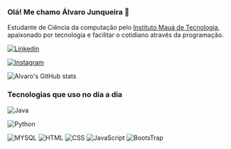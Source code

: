 ### Olá! Me chamo Álvaro Junqueira 👋
Estudante de Ciência da computação pelo [Instituto Mauá de Tecnologia](https://maua.br), apaixonado por tecnologia e facilitar o cotidiano através da programação.


[![Linkedin](https://img.shields.io/badge/LinkedIn-0077B5?style=for-the-badge&logo=linkedin&logoColor=white)](https://www.linkedin.com/in/alvaro-junqueira-16b58b277?utm_source=share&utm_campaign=share_via&utm_content=profile&utm_medium=android_app)

[![Instagram](https://img.shields.io/badge/Instagram-E4405F?style=for-the-badge&logo=instagram&logoColor=white)](https://instagram.com/alvarojnq)

![Alvaro's GitHub stats](https://github-readme-stats.vercel.app/api?username=alvarojnq1&show_icons=true&theme=tokyonight)

### Tecnologias que uso no dia a dia

![Java](https://img.shields.io/badge/Java-ED8B00?style=for-the-badge&logo=openjdk&logoColor=white)

![Python](https://img.shields.io/badge/Python-3776AB?style=for-the-badge&logo=python&logoColor=white)

![MYSQL](https://img.shields.io/badge/MySQL-005C84?style=for-the-badge&logo=mysql&logoColor=white
)
![HTML]()
![CSS]()
![JavaScript]()
![BootsTrap]()
